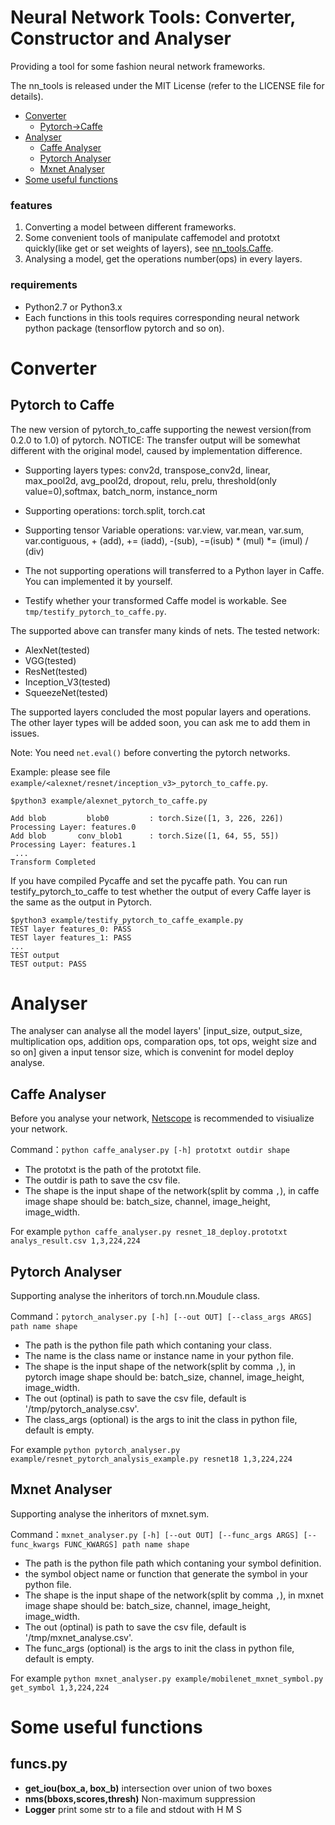 # Neural Network Tools: Converter, Constructor and Analyser

 Providing a tool for some fashion neural network frameworks.
 
 The nn_tools is released under the MIT License (refer to the LICENSE file for details).


- [Converter](#Converter)
  - [Pytorch->Caffe](#Pytorch-to-Caffe)
- [Analyser](#Analyser)
  - [Caffe Analyser](##Caffe-Analyser)
  - [Pytorch Analyser](##Pytorch-Analyser)
  - [Mxnet Analyser](##Mxnet-Analyser)
- [Some useful functions](#Some-useful-functions)

### features

1. Converting a model between different frameworks.
2. Some convenient tools of manipulate caffemodel and prototxt quickly(like get or set weights of layers), 
see [nn_tools.Caffe](https://github.com/hahnyuan/nn_tools/tree/master/Caffe).
3. Analysing a model, get the operations number(ops) in every layers.

### requirements

- Python2.7 or Python3.x
- Each functions in this tools requires corresponding neural network python package (tensorflow pytorch and so on).

# Converter

## Pytorch to Caffe

The new version of pytorch_to_caffe supporting the newest version(from 0.2.0 to 1.0) of pytorch.
NOTICE: The transfer output will be somewhat different with the original model, caused by implementation difference.

- Supporting layers types: conv2d, transpose_conv2d, linear, max_pool2d, avg_pool2d, dropout,
 relu, prelu, threshold(only value=0),softmax, batch_norm, instance_norm

- Supporting operations: torch.split, torch.cat
- Supporting tensor Variable operations: var.view, var.mean, var.sum, var.contiguous, + (add), += (iadd), -(sub), -=(isub)
 \* (mul) *= (imul) / (div)
- The not supporting operations will transferred to a Python layer in Caffe. You can implemented it by yourself.
- Testify whether your transformed Caffe model is workable. See `tmp/testify_pytorch_to_caffe.py`.

The supported above can transfer many kinds of nets.
The tested network:
- AlexNet(tested)
- VGG(tested)
- ResNet(tested)
- Inception_V3(tested)
- SqueezeNet(tested)

The supported layers concluded the most popular layers and operations.
 The other layer types will be added soon, you can ask me to add them in issues.

Note: You need `net.eval()` before converting the pytorch networks.

Example: please see file `example/<alexnet/resnet/inception_v3>_pytorch_to_caffe.py`.

```
$python3 example/alexnet_pytorch_to_caffe.py

Add blob         blob0         : torch.Size([1, 3, 226, 226])
Processing Layer: features.0
Add blob       conv_blob1      : torch.Size([1, 64, 55, 55])
Processing Layer: features.1
 ...
Transform Completed
```

If you have compiled Pycaffe and set the pycaffe path.
You can run testify_pytorch_to_caffe to test whether the output of
every Caffe layer is the same as the output in Pytorch.

```
$python3 example/testify_pytorch_to_caffe_example.py
TEST layer features_0: PASS
TEST layer features_1: PASS
...
TEST output
TEST output: PASS
```


# Analyser

The analyser can analyse all the model layers' [input_size, output_size, multiplication ops, addition ops, 
comparation ops, tot ops, weight size and so on] given a input tensor size, which is convenint for model deploy analyse.

## Caffe Analyser
Before you analyse your network, [Netscope](http://ethereon.github.io/netscope/#/editor)
is recommended to visiualize your network.

Command：`python caffe_analyser.py [-h] prototxt outdir shape`
- The prototxt is the path of the prototxt file.
- The outdir is path to save the csv file.
- The shape is the input shape of the network(split by comma `,`), in caffe image shape should be: 
batch_size, channel, image_height, image_width.

For example `python caffe_analyser.py resnet_18_deploy.prototxt analys_result.csv 1,3,224,224`

## Pytorch Analyser
Supporting analyse the inheritors of torch.nn.Moudule class.

Command：`pytorch_analyser.py [-h] [--out OUT] [--class_args ARGS] path name shape`
- The path is the python file path which contaning your class.
- The name is the class name or instance name in your python file.
- The shape is the input shape of the network(split by comma `,`), in pytorch image shape should be:
batch_size, channel, image_height, image_width.
- The out (optinal) is path to save the csv file, default is '/tmp/pytorch_analyse.csv'.
- The class_args (optional) is the args to init the class in python file, default is empty.

For example `python pytorch_analyser.py example/resnet_pytorch_analysis_example.py resnet18 1,3,224,224`


## Mxnet Analyser
Supporting analyse the inheritors of mxnet.sym.

Command：`mxnet_analyser.py [-h] [--out OUT] [--func_args ARGS] [--func_kwargs FUNC_KWARGS] path name shape`
- The path is the python file path which contaning your symbol definition.
- the symbol object name or function that generate the symbol in your python file.
- The shape is the input shape of the network(split by comma `,`), in mxnet image shape should be:
batch_size, channel, image_height, image_width.
- The out (optinal) is path to save the csv file, default is '/tmp/mxnet_analyse.csv'.
- The func_args (optional) is the args to init the class in python file, default is empty.

For example `python mxnet_analyser.py example/mobilenet_mxnet_symbol.py get_symbol 1,3,224,224`


# Some useful functions

## funcs.py

- **get_iou(box_a, box_b)** intersection over union of two boxes
- **nms(bboxs,scores,thresh)** Non-maximum suppression
- **Logger** print some str to a file and stdout with H M S

